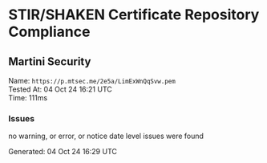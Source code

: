 # STIR/SHAKEN Certificate Repository Compliance

## Martini Security

Name: `https://p.mtsec.me/2e5a/LimExWnQqSvw.pem`\
Tested At: 04 Oct 24 16:21 UTC\
Time: 111ms

### Issues

no warning, or error, or notice date level issues were found

Generated: 04 Oct 24 16:29 UTC
